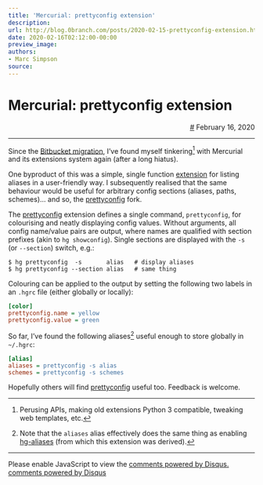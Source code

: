 ```yaml
---
title: 'Mercurial: prettyconfig extension'
description:
url: http://blog.0branch.com/posts/2020-02-15-prettyconfig-extension.html
date: 2020-02-16T02:12:00-00:00
preview_image:
authors:
- Marc Simpson
source:
---
```


<div>
  <div class="span-22">
    <div class="span-12"><h1>Mercurial: prettyconfig extension</h1></div>
    <div style="text-align: right" class="span-10 last">
      <a href="https://blog.0branch.com/index.html">#</a> February 16, 2020
    </div>
  </div>
  <hr/>
  <div>
    <p>Since the <a href="https://blog.0branch.com/posts/2020-02-03-bitbucket-migration.html">Bitbucket migration</a>, I&rsquo;ve found myself tinkering<a href="https://blog.0branch.com/rss.xml#fn1" class="footnote-ref"><sup>1</sup></a> with Mercurial and its extensions system again (after a long hiatus).</p>
<p>One byproduct of this was a simple, single function <a href="http://hg.0branch.com/hg-aliases">extension</a> for listing aliases in a user-friendly way. I subsequently realised that the same behaviour would be useful for arbitrary config sections (aliases, paths, schemes)&hellip; and so, the <a href="http://hg.0branch.com/hg-prettyconfig">prettyconfig</a> fork.</p>
<p>The <a href="http://hg.0branch.com/hg-prettyconfig">prettyconfig</a> extension defines a single command, <code>prettyconfig</code>, for colourising and neatly displaying config values. Without arguments, all config name/value pairs are output, where names are qualified with section prefixes (akin to <code>hg showconfig</code>). Single sections are displayed with the <code>-s</code> (or <code>--section</code>) switch, e.g.:</p>
<pre><code>$ hg prettyconfig  -s       alias   # display aliases
$ hg prettyconfig --section alias   # same thing</code></pre>
<p>Colouring can be applied to the output by setting the following two labels in an <code>.hgrc</code> file (either globally or locally):</p>
<div class="sourceCode"><pre class="sourceCode ini"><code class="sourceCode ini"><a class="sourceLine" data-line-number="1"><span class="kw">[color]</span></a>
<a class="sourceLine" data-line-number="2"><span class="dt">prettyconfig.name </span><span class="ot">=</span><span class="st"> yellow</span></a>
<a class="sourceLine" data-line-number="3"><span class="dt">prettyconfig.value </span><span class="ot">=</span><span class="st"> green</span></a></code></pre></div>
<p>So far, I&rsquo;ve found the following aliases<a href="https://blog.0branch.com/rss.xml#fn2" class="footnote-ref"><sup>2</sup></a> useful enough to store globally in <code>~/.hgrc</code>:</p>
<div class="sourceCode"><pre class="sourceCode ini"><code class="sourceCode ini"><a class="sourceLine" data-line-number="1"><span class="kw">[alias]</span></a>
<a class="sourceLine" data-line-number="2"><span class="dt">aliases </span><span class="ot">=</span><span class="st"> prettyconfig -s alias</span></a>
<a class="sourceLine" data-line-number="3"><span class="dt">schemes </span><span class="ot">=</span><span class="st"> prettyconfig -s schemes</span></a></code></pre></div>
<p>Hopefully others will find <a href="http://hg.0branch.com/hg-prettyconfig">prettyconfig</a> useful too. Feedback is welcome.</p>
<section class="footnotes">
<hr/>
<ol>
<li><p>Perusing APIs, making old extensions Python 3 compatible, tweaking web templates, etc.<a href="https://blog.0branch.com/rss.xml#fnref1" class="footnote-back">&#8617;</a></p></li>
<li><p>Note that the <code>aliases</code> alias effectively does the same thing as enabling <a href="http://hg.0branch.com/hg-aliases">hg-aliases</a> (from which this extension was derived).<a href="https://blog.0branch.com/rss.xml#fnref2" class="footnote-back">&#8617;</a></p></li>
</ol>
</section>
  </div>
</div>

<hr/>

<div></div>

<noscript>Please enable JavaScript to view the <a href="http://disqus.com/?ref_noscript">comments powered by Disqus.</a></noscript>
<a href="http://disqus.com" class="dsq-brlink">comments powered by <span class="logo-disqus">Disqus</span></a>

